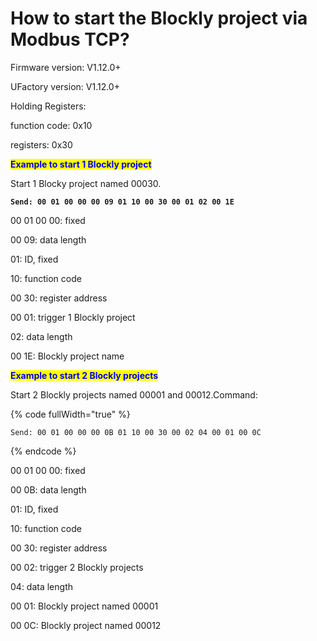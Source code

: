 # How to start the Blockly project via Modbus TCP?

Firmware version: V1.12.0+

UFactory version: V1.12.0+



Holding Registers:

function code: 0x10

registers: 0x30



<mark style="color:blue;">**Example to start 1 Blockly project**</mark>

Start 1 Blocky project named 00030.

<pre data-full-width="true"><code><strong>Send: 00 01 00 00 00 09 01 10 00 30 00 01 02 00 1E
</strong></code></pre>

00 01 00 00: fixed

00 09: data length

01: ID, fixed

10: function code

00 30: register address

00 01: trigger 1 Blockly project

02: data length

00 1E: Blockly project name



<mark style="color:blue;">**Example to start 2 Blockly projects**</mark>

Start 2 Blockly projects named 00001 and 00012.Command:&#x20;

{% code fullWidth="true" %}
```
Send: 00 01 00 00 00 0B 01 10 00 30 00 02 04 00 01 00 0C
```
{% endcode %}

00 01 00 00: fixed

00 0B: data length

01: ID, fixed

10: function code

00 30: register address

00 02: trigger 2 Blockly projects

04: data length

00 01: Blockly project named 00001

00 0C: Blockly project named 00012





